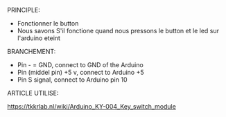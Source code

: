 
PRINCIPLE:

- Fonctionner le button
- Nous savons S'il fonctione quand nous pressons le button et le led sur l'arduino eteint

BRANCHEMENT:

- Pin - = GND, connect to GND of the Arduino
- Pin (middel pin) +5 v, connect to Arduino +5
- Pin S signal, connect to Arduino pin 10

ARTICLE UTILISE:

https://tkkrlab.nl/wiki/Arduino_KY-004_Key_switch_module
